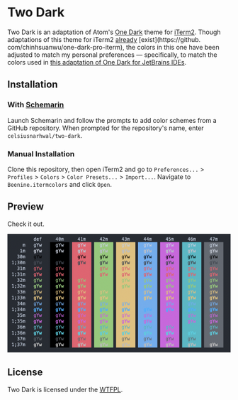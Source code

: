 # Two Dark

Two Dark is an adaptation of Atom's [One Dark](https://github.com/atom/one-dark-syntax) theme
for [iTerm2](https://iterm2.com). Though adaptations of this theme for
iTerm2 [already](https://github.com/one-dark/iterm-one-dark-theme) [exist](https://github.
com/chinhsuanwu/one-dark-pro-iterm), the colors in this one have been adjusted to match my personal preferences —
specifically, to match the colors used
in [this adaptation of One Dark for JetBrains IDEs](https://github.com/one-dark/jetbrains-one-dark-theme).

## Installation

### With [Schemarin](https://github.com/celsiusnarhwal/schemarin)

Launch Schemarin and follow the prompts to add color schemes from a GitHub repository. When prompted for the
repository's name, enter `celsiusnarhwal/two-dark`.

### Manual Installation

Clone this repository, then open iTerm2 and go
to `Preferences...` > `Profiles` > `Colors` > `Color Presets...` > `Import...`. Navigate to `Beenine.itermcolors` and
click `Open`.

## Preview

Check it out.

![Two Dark](media/two-dark.png)

## License

Two Dark is licensed under the [WTFPL](LICENSE.md).